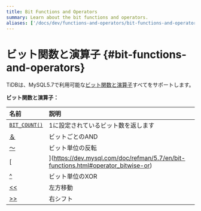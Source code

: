 ```yaml
---
title: Bit Functions and Operators
summary: Learn about the bit functions and operators.
aliases: ['/docs/dev/functions-and-operators/bit-functions-and-operators/','/docs/dev/reference/sql/functions-and-operators/bit-functions-and-operators/']
---
```


# ビット関数と演算子 {#bit-functions-and-operators}

TiDBは、MySQL5.7で利用可能な[ビット関数と演算子](https://dev.mysql.com/doc/refman/5.7/en/bit-functions.html)すべてをサポートします。

<strong>ビット関数と演算子：</strong>

| 名前                                                                                             | 説明                 |
| :--------------------------------------------------------------------------------------------- | :----------------- |
| [`BIT_COUNT()`](https://dev.mysql.com/doc/refman/5.7/en/bit-functions.html#function_bit-count) | 1に設定されているビット数を返します |
| [＆](https://dev.mysql.com/doc/refman/5.7/en/bit-functions.html#operator_bitwise-and)           | ビットごとのAND          |
| [〜](https://dev.mysql.com/doc/refman/5.7/en/bit-functions.html#operator_bitwise-invert)        | ビット単位の反転           |
| [|](https://dev.mysql.com/doc/refman/5.7/en/bit-functions.html#operator_bitwise-or)            | ビットごとのOR           |
| [^](https://dev.mysql.com/doc/refman/5.7/en/bit-functions.html#operator_bitwise-xor)           | ビット単位のXOR          |
| [&lt;&lt;](https://dev.mysql.com/doc/refman/5.7/en/bit-functions.html#operator_left-shift)     | 左方移動               |
| [&gt;&gt;](https://dev.mysql.com/doc/refman/5.7/en/bit-functions.html#operator_right-shift)    | 右シフト               |
